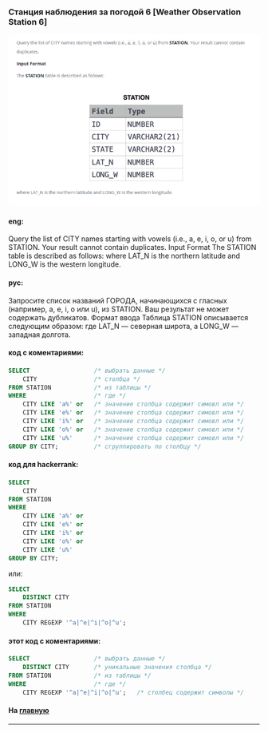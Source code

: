 ### Станция наблюдения за погодой 6 [Weather Observation Station 6]

<img src="./art/11.png" alt="solution" >

#### eng:
Query the list of CITY names starting with vowels (i.e., a, e, i, o, or u) from STATION. Your result cannot contain duplicates.
Input Format
The STATION table is described as follows:
where LAT_N is the northern latitude and LONG_W is the western longitude.


#### рус:
Запросите список названий ГОРОДА, начинающихся с гласных (например, a, e, i, o или u), из STATION. Ваш результат не 
может содержать дубликатов.
Формат ввода
Таблица STATION описывается следующим образом:
где LAT_N — северная широта, а LONG_W — западная долгота.


#### код с коментариями:
```sql
SELECT                  /* выбрать данные */
    CITY                /* столбца */
FROM STATION            /* из таблицы */
WHERE                   /* где */
    CITY LIKE 'a%' or   /* значение столбца содержит симовл или */
    CITY LIKE 'e%' or   /* значение столбца содержит симовл или */
    CITY LIKE 'i%' or   /* значение столбца содержит симовл или */
    CITY LIKE 'o%' or   /* значение столбца содержит симовл или */
    CITY LIKE 'u%'      /* значение столбца содержит симовл или */
GROUP BY CITY;          /* сгруппировать по столбцу */
```

#### код для hackerrank:
```sql
SELECT 
    CITY 
FROM STATION 
WHERE 
    CITY LIKE 'a%' or 
    CITY LIKE 'e%' or 
    CITY LIKE 'i%' or 
    CITY LIKE 'o%' or 
    CITY LIKE 'u%' 
GROUP BY CITY;
```
или:

```sql
SELECT 
    DISTINCT CITY 
FROM STATION 
WHERE 
    CITY REGEXP '^a|^e|^i|^o|^u'; 

```

#### этот код с коментариями:
```sql
SELECT                  /* выбрать данные */
    DISTINCT CITY       /* уникальные значения столбца */
FROM STATION            /* из таблицы */
WHERE                   /* где */
    CITY REGEXP '^a|^e|^i|^o|^u';   /* столбец содержит символы */ 
```

#### На [главную](https://github.com/BEPb/hackerrank_sql#readme)

---